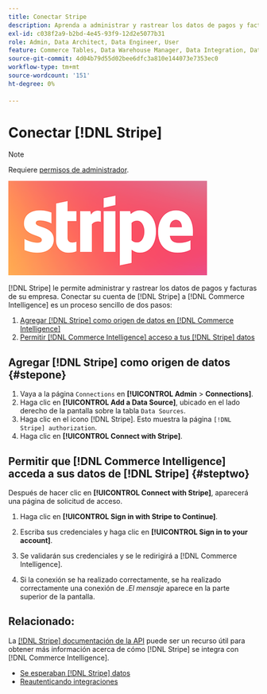 ```yaml
---
title: Conectar Stripe
description: Aprenda a administrar y rastrear los datos de pagos y facturas de su empresa.
exl-id: c038f2a9-b2bd-4e45-93f9-12d2e5077b31
role: Admin, Data Architect, Data Engineer, User
feature: Commerce Tables, Data Warehouse Manager, Data Integration, Data Import/Export
source-git-commit: 4d04b79d55d02bee6dfc3a810e144073e7353ec0
workflow-type: tm+mt
source-wordcount: '151'
ht-degree: 0%

---
```


# Conectar [!DNL Stripe]

>[!NOTE]
>
>Requiere [permisos de administrador](../../../administrator/user-management/user-management.md).

![logotipo de Stripe](../../../assets/stripe-logo.png)

[!DNL Stripe] le permite administrar y rastrear los datos de pagos y facturas de su empresa. Conectar su cuenta de [!DNL Stripe] a [!DNL Commerce Intelligence] es un proceso sencillo de dos pasos:

1. [Agregar  [!DNL Stripe] como origen de datos en [!DNL Commerce Intelligence]](#stepone)
1. [Permitir  [!DNL Commerce Intelligence] acceso a tus [!DNL Stripe] datos](#steptwo)

## Agregar [!DNL Stripe] como origen de datos {#stepone}

1. Vaya a la página `Connections` en **[!UICONTROL Admin** > **Connections]**.
1. Haga clic en **[!UICONTROL Add a Data Source]**, ubicado en el lado derecho de la pantalla sobre la tabla `Data Sources`.
1. Haga clic en el icono [!DNL Stripe]. Esto muestra la página `[!DNL Stripe] authorization`.
1. Haga clic en **[!UICONTROL Connect with Stripe]**.

## Permitir que [!DNL Commerce Intelligence] acceda a sus datos de [!DNL Stripe] {#steptwo}

Después de hacer clic en **[!UICONTROL Connect with Stripe]**, aparecerá una página de solicitud de acceso.

1. Haga clic en **[!UICONTROL Sign in with Stripe to Continue]**.

1. Escriba sus credenciales y haga clic en **[!UICONTROL Sign in to your account]**.

1. Se validarán sus credenciales y se le redirigirá a [!DNL Commerce Intelligence].

1. Si la conexión se ha realizado correctamente, se ha realizado correctamente una conexión de *.El mensaje* aparece en la parte superior de la pantalla.

## Relacionado:

La [[!DNL Stripe] documentación de la API](https://stripe.com/docs/api) puede ser un recurso útil para obtener más información acerca de cómo [!DNL Stripe] se integra con [!DNL Commerce Intelligence].

* [Se esperaban  [!DNL Stripe] datos](../integrations/stripe-data.md)
* [Reautenticando integraciones](https://experienceleague.adobe.com/docs/commerce-knowledge-base/kb/how-to/mbi-reauthenticating-integrations.html)
